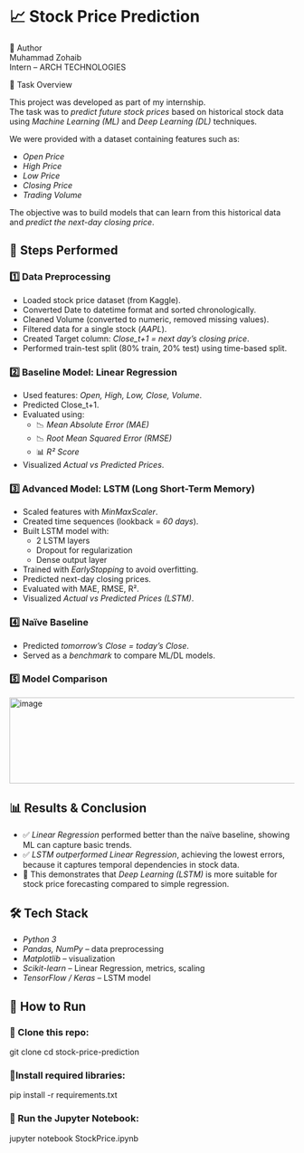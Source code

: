 # 📈 Stock Price Prediction

📌 Author  
Muhammad Zohaib  
Intern – ARCH TECHNOLOGIES  

📌 Task Overview  

This project was developed as part of my internship.  
The task was to *predict future stock prices* based on historical stock data using *Machine Learning (ML)* and *Deep Learning (DL)* techniques.  

We were provided with a dataset containing features such as:  
- *Open Price*  
- *High Price*  
- *Low Price*  
- *Closing Price*  
- *Trading Volume*  

The objective was to build models that can learn from this historical data and *predict the next-day closing price*.  

## 🔧 Steps Performed  
### 1️⃣ Data Preprocessing  
- Loaded stock price dataset (from Kaggle).  
- Converted Date to datetime format and sorted chronologically.  
- Cleaned Volume (converted to numeric, removed missing values).  
- Filtered data for a single stock (*AAPL*).  
- Created Target column: *Close_t+1 = next day’s closing price*.  
- Performed train-test split (80% train, 20% test) using time-based split.  

### 2️⃣ Baseline Model: Linear Regression  
- Used features: *Open, High, Low, Close, Volume*.  
- Predicted Close_t+1.  
- Evaluated using:  
  - 📉 *Mean Absolute Error (MAE)*  
  - 📉 *Root Mean Squared Error (RMSE)*  
  - 📊 *R² Score*  
- Visualized *Actual vs Predicted Prices*.  

### 3️⃣ Advanced Model: LSTM (Long Short-Term Memory)  
- Scaled features with *MinMaxScaler*.  
- Created time sequences (lookback = *60 days*).  
- Built LSTM model with:  
  - 2 LSTM layers  
  - Dropout for regularization  
  - Dense output layer  
- Trained with *EarlyStopping* to avoid overfitting.  
- Predicted next-day closing prices.  
- Evaluated with MAE, RMSE, R².  
- Visualized *Actual vs Predicted Prices (LSTM)*.  

### 4️⃣ Naïve Baseline  
- Predicted *tomorrow’s Close = today’s Close*.  
- Served as a *benchmark* to compare ML/DL models.  

### 5️⃣ Model Comparison  
<img width="547" height="152" alt="image" src="https://github.com/user-attachments/assets/3a282f52-2941-4a39-a7b6-14a37a5ebce0" />  

## 📊 Results & Conclusion  

- ✅ *Linear Regression* performed better than the naïve baseline, showing ML can capture basic trends.  
- ✅ *LSTM outperformed Linear Regression*, achieving the lowest errors, because it captures temporal dependencies in stock data.  
- 🎯 This demonstrates that *Deep Learning (LSTM)* is more suitable for stock price forecasting compared to simple regression.  

## 🛠 Tech Stack  

- *Python 3*  
- *Pandas, NumPy* – data preprocessing  
- *Matplotlib* – visualization  
- *Scikit-learn* – Linear Regression, metrics, scaling  
- *TensorFlow / Keras* – LSTM model  

## 🚀 How to Run  

### 🔹 Clone this repo:
git clone <your-repo-link>
cd stock-price-prediction

###  🔹Install required libraries:
pip install -r requirements.txt

### 🔹 Run the Jupyter Notebook:
jupyter notebook StockPrice.ipynb
